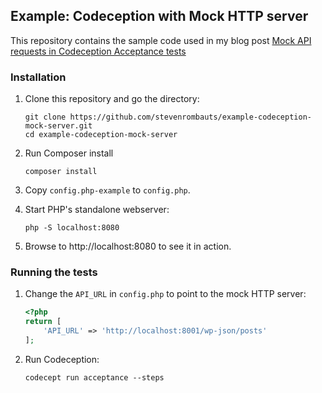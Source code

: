 ## Example: Codeception with Mock HTTP server

This repository contains the sample code used in my blog post [Mock API requests in Codeception Acceptance tests](https://stevenrombauts.be/2018/03/mock-api-requests-in-codeception-acceptance-tests/)

### Installation

1. Clone this repository and go the directory:

    ```shell
    git clone https://github.com/stevenrombauts/example-codeception-mock-server.git
    cd example-codeception-mock-server
    ```

1. Run Composer install

    ```shell
    composer install
    ```

1. Copy `config.php-example` to `config.php`.
1. Start PHP's standalone webserver:

    ```shell
    php -S localhost:8080
    ```

1. Browse to http://localhost:8080 to see it in action.

### Running the tests

1. Change the `API_URL` in `config.php` to point to the mock HTTP server:

    ```php
    <?php
    return [
    	'API_URL' => 'http://localhost:8001/wp-json/posts'
    ];
    ```

1. Run Codeception:

    ```shell
    codecept run acceptance --steps
    ```
